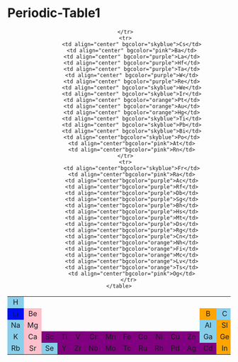 # Periodic-Table1
<!DOCTYPE html>
<html lang="en">
<head>
    <title>Document</title>
</head>
<body>
    <center>
    <table width="1000px" height="300px" >
        <tr>
            <td align="center" bgcolor="skyblue">H</td>
            <td colspan="16"></td>
            <td align="center"  bgcolor="pink">HE</td>
        </tr>
        <tr>
            <td align="center"  bgcolor="000ff">Li</td>
            <td align="center" bgcolor="pink">Be</td>
            <td colspan="10"></td>
            <td align="center" bgcolor="orange">B</td>
            <td align="center" bgcolor="skyblue">C</td>
            <td align="center" bgcolor="skyblue">N</td>
            <td align="center" bgcolor="skyblue">O</td>
            <td align="center" bgcolor="skyblue">F</td>
            <td align="center" bgcolor="pink">Ne</td>
        </tr>
        <tr>
            <td align="center" bgcolor="skyblue">Na</td>
            <td align="center" bgcolor="pink">Mg</td>
            <td colspan="10"></td>
            <td align="center" bgcolor="skyblue">Al</td>
            <td align="center" bgcolor="orange">Sl</td>
            <td align="center" bgcolor="skyblue">P</td>
            <td align="center" bgcolor="skyblue">S</td>
            <td align="center" bgcolor="skyblue">Cl</td>
            <td align="center" bgcolor="pink">AR</td>
        </tr>
        <tr>
            <td align="center" bgcolor="skyblue">K</td>
            <td align="center" bgcolor="pink">Ca</td>
            <td align="center" bgcolor="purple">Sc</td>
            <td align="center" bgcolor="purple">Ti</td>
            <td align="center" bgcolor="purple">V</td>
            <td align="center" bgcolor="purple">Cr</td>
            <td align="center" bgcolor="purple">Mn</td>
            <td align="center" bgcolor="purple">Fe</td>
            <td align="center" bgcolor="purple">Co</td>
            <td align="center" bgcolor="purple">Ni</td>
            <td align="center" bgcolor="purple">Cu</td>
            <td align="center" bgcolor="purple">Zn</td>
            <td align="center" bgcolor="skyblue">Ga</td>
            <td align="center" bgcolor="orange">Ge</td>
            <td align="center" bgcolor="orange">As</td>
            <td align="center" bgcolor="skyblue">Br</td>
            <td align="center" bgcolor="pink">Kr</td>
            <td align="center" bgcolor="pink">Xe</td>
        </tr>
        <tr>
            <td align="center" bgcolor="skyblue">Rb</td>
            <td align="center" bgcolor="pink">Sr</td>
            <td align="center" bgcolor="skyblue">Se</td>
            <td align="center" bgcolor="purple">Y</td>
            <td align="center" bgcolor="purple">Zr</td>
            <td align="center" bgcolor="purple">Nb</td>
            <td align="center" bgcolor="purple">Mo</td>
            <td align="center" bgcolor="purple">Tc</td>
            <td align="center" bgcolor="purple">Ru</td>
            <td align="center" bgcolor="purple">Rh</td>
            <td align="center" bgcolor="purple">Pd</td>
            <td align="center" bgcolor="purple">Ag</td>
            <td align="center" bgcolor="purple">Cd</td>
            <td align="center" bgcolor="orange">In</td>
            <td align="center" bgcolor="orange">Sn</td>
            <td align="center" bgcolor="orange">Sb</td>
            <td align="center" bgcolor="skyblue">Te</td>
            <td align="center" bgcolor="pink">I</td>
            
        </tr>
        <tr>
            <td align="center" bgcolor="skyblue">Cs</td>
            <td align="center" bgcolor="pink">Ba</td>
            <td align="center" bgcolor="purple">La</td>
            <td align="center" bgcolor="purple">Hf</td>
            <td align="center" bgcolor="purple">Ta</td>
            <td align="center" bgcolor="purple">W</td>
            <td align="center" bgcolor="purple">Re</td>
            <td align="center" bgcolor="skyblue">We</td>
            <td align="center" bgcolor="skyblue">Ir</td>
            <td align="center" bgcolor="orange">Pt</td>
            <td align="center" bgcolor="orange">Au</td>
            <td align="center" bgcolor="orange">Hg</td>
            <td align="center" bgcolor="skyblue">Ti</td>
            <td align="center" bgcolor="skyblue">Pb</td>
            <td align="center" bgcolor="skyblue">Bi</td>
            <td align="center"bgcolor="skyblue">Po</td>
            <td align="center"bgcolor="pink">At</td>
            <td align="center"bgcolor="pink">Rn</td>
        </tr>
        <tr>
            <td align="center"bgcolor="skyblue">Fr</td>
            <td align="center"bgcolor="pink">Ra</td>
            <td align="center"bgcolor="purple">Ac</td>
            <td align="center"bgcolor="purple">Rf</td>
            <td align="center"bgcolor="purple">Db</td>
            <td align="center"bgcolor="purple">Sg</td>
            <td align="center"bgcolor="purple">Bh</td>
            <td align="center"bgcolor="purple">Hs</td>
            <td align="center"bgcolor="purple">Mt</td>
            <td align="center"bgcolor="purple">Ds</td>
            <td align="center"bgcolor="purple">Rg</td>
            <td align="center"bgcolor="purple">Cn</td>
            <td align="center"bgcolor="orange">Nh</td>
            <td align="center"bgcolor="orange">Fi</td>
            <td align="center"bgcolor="orange">Mc</td>
            <td align="center"bgcolor="orange">Lv</td>
            <td align="center"bgcolor="orange">Ts</td>
            <td align="center"bgcolor="pink">Og</td>
          </tr>
    </table>
</center>
</body>
</html>
